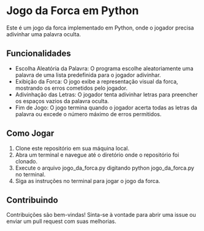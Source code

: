 # Jogo da Forca em Python

Este é um jogo da forca implementado em Python, onde o jogador precisa adivinhar uma palavra oculta.

## Funcionalidades

* Escolha Aleatória da Palavra: O programa escolhe aleatoriamente uma palavra de uma lista predefinida para o jogador adivinhar.
* Exibição da Forca: O jogo exibe a representação visual da forca, mostrando os erros cometidos pelo jogador.
* Adivinhação das Letras: O jogador tenta adivinhar letras para preencher os espaços vazios da palavra oculta.
* Fim de Jogo: O jogo termina quando o jogador acerta todas as letras da palavra ou excede o número máximo de erros permitidos.

## Como Jogar

1) Clone este repositório em sua máquina local.
2) Abra um terminal e navegue até o diretório onde o repositório foi clonado.
3) Execute o arquivo jogo_da_forca.py digitando python jogo_da_forca.py no terminal.
4) Siga as instruções no terminal para jogar o jogo da forca.

## Contribuindo

Contribuições são bem-vindas! Sinta-se à vontade para abrir uma issue ou enviar um pull request com suas melhorias.

